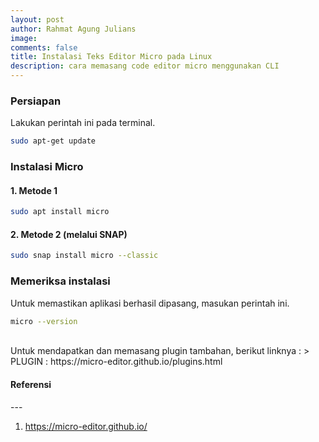 ```yaml
---
layout: post
author: Rahmat Agung Julians
image: 
comments: false
title: Instalasi Teks Editor Micro pada Linux
description: cara memasang code editor micro menggunakan CLI
---
```


### Persiapan
Lakukan perintah ini pada terminal.
```bash
sudo apt-get update
```

### Instalasi Micro 
#### 1. Metode 1
```bash
sudo apt install micro
```
#### 2. Metode 2 (melalui SNAP)
```bash
sudo snap install micro --classic
```

### Memeriksa instalasi
Untuk memastikan aplikasi berhasil dipasang, masukan perintah ini.
```bash
micro --version
```
<br/>
Untuk mendapatkan dan memasang plugin tambahan, berikut linknya :
> PLUGIN : https://micro-editor.github.io/plugins.html


<h4><b>Referensi</b></h4> 
--- 
<ol>
    <li>
        <a href="https://micro-editor.github.io/">https://micro-editor.github.io/</a>
    </li>
</ol>